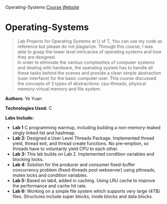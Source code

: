 Operating-Systems
<a href="http://www.eecg.toronto.edu/~ashvin/courses/ece344/current/">Course Website </a>

# Operating-Systems
>Lab Projects for Operating Systems at U of T, You can use my code as reference but please do not plagiarize.
Through this course, I was able to grasp the lower level intricacies of operating systems and how they are designed.  
In order to eliminate the various complexities of computer systems and dealing with hardware, the operating system has to handle all these tasks behind the scenes and provide a clean simple abstraction (user interface) for the basic computer user. This course discussed the concepts of 3 types of abstractions: cpu-threads, physical memory-virtual memory and file system.

**Authors**: Ye Yuan

**Technologies Used:** C

**Labs Include:**
  - **Lab 1** C programming warmup, including building a non-memory-leaked singly linked list and hashmap.
  - **Lab 2:** Designed a User Level Threads Package. Implemented thread yield, thread exit, and thread create functions. 
      No pre-emption, so threads have to voluntarily yield CPU to each other.
  - **Lab 3:** This lab builds on Lab 2. Implemented condition variables and blocking locks. 
  - **Lab 4:** Solution for the producer and consumer fixed-buffer concurrency problem (fixed-threads pool webserver) using pthreads, 
mutex locks and condition variables.
   - **Lab 5:** Based on lab4, added in caching. Using LRU cache to improve the performance and cache hit rate.
   - **Lab 6:** Working on a simple file system which supports very large (4TB) files. Structures include super blocks, inode blocks and data blocks.
